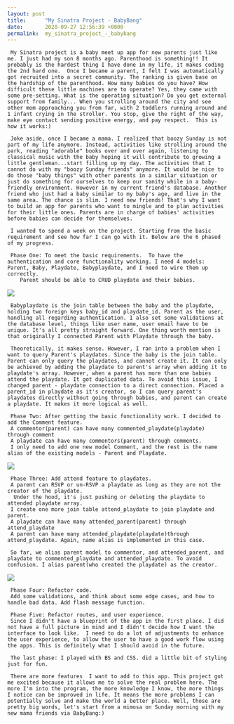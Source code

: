 ```yaml
---
layout: post
title:      "My Sinatra Project - BabyBang"
date:       2020-09-27 12:56:39 +0000
permalink:  my_sinatra_project_-_babybang
---
```


 
     My Sinatra project is a baby meet up app for new parents just like me. I just had my son 8 months ago. Parenthood is something!! It probably is the hardest thing I have done in my life, it makes coding the 2nd hard one.  Once I became a parent, I felt I was automatically got recruited into a secret community. The ranking is given base on the hardship of the parenthood. How many babies do you have? How difficult these little machines are to operate? Yes, they came with some pre-setting. What is the operating situation? Do you get external support from family... When you strolling around the city and see other mom approaching you from far, with 2 toddlers running around and 1 infant crying in the stroller. You stop, give the right of the way, make eye contact sending positive energy, and pay respect.  This is how it works:)
	 
	 Joke aside, once I became a mama. I realized that boozy Sunday is not part of my life anymore. Instead, activities like strolling around the park, reading "adorable" books over and over again, listening to classical music with the baby hoping it will contribute to growing a little gentleman...start filling up my day. The activities that I cannot do with my "boozy Sunday friends" anymore. It would be nice to do those "baby things" with other parents in a similar situation or just do something for ourselves to keep our sanity while in a baby-friendly environment. However in my current friend's database. Another friend who just had a baby similar to my baby's age, and live in the same area. The chance is slim. I need new friends! That's why I want to build an app for parents who want to mingle and to plan activities for their little ones. Parents are in charge of babies' activities before babies can decide for themselves.
	 
	 I wanted to spend a week on the project. Starting from the basic requirement and see how far I can go with it. Below are the 6 phased of my progress.
	 
	 Phase One: To meet the basic requirements.  To have the authentication and core functionality working. I need 4 models: Parent, Baby, Playdate, Babyplaydate, and I need to wire them up correctly. 
        Parent should be able to CRUD playdate and their babies. 
![](https://i.imgur.com/KHqBsoC.jpg)
	
	 Babyplaydate is the join table between the baby and the playdate, holding two foreign keys baby_id and playdate_id. Parent as the user, handling all regarding authentication. I also set some validations at the database level, things like user name, user email have to be unique. It's all pretty straight forward. One thing worth mention is that originally I connected Parent with Playdate through the baby. 
	 
	 Theoretically, it makes sense. However, I ran into a problem when I want to query Parent's playdates. Since the baby is the join table. Parent can only query the playdates, and cannot create it. It can only be achieved by adding the playdate to parent's array when adding it to playdate's array. However, when a parent has more than one babies attend the playdate. It got duplicated data. To avoid this issue, I changed parent - playdate connection to a direct connection. Placed a parent_id in playdate as it's creator, so I can query parent's playdates directly without going through babies, and parent can create a playdate. It makes it more logical as well.
	 
	 Phase Two: After getting the basic functionality work. I decided to add the Comment feature. 
	 A commentor(parent) can have many commented_playdate(playdate) through comment
	 A playdate can have many commentors(parent) through comments.
	 I only need to add one new model Comment, and the rest is the name alias of the existing models - Parent and Playdate.
![](https://i.imgur.com/TI5PKla.jpg)

	 
	 
	 Phase Three: Add attend feature to playdates.
	 A parent can RSVP or un-RSVP a playdate as long as they are not the creator of the playdate.
	  Under the hood, it's just pushing or deleting the playdate to attended playdate array.
	 I create one more join table attend_playdate to join playdate and parent.
	 A playdate can have many attended_parent(parent) through attend_playdate
	 A parent can have many attended_playdate(playdate)through attend_playdate. Again, name alias is implemented in this case.
	 
	 So far, we alias parent model to commentor, and attended_parent, and playdate to commented_playdate and attended_playdate. To avoid confusion. I alias parent(who created the playdate) as the creator.
![](https://i.imgur.com/Qg90wIO.jpg)

	 
	 Phase Four: Refactor code.
	 Add some validations, and think about some edge cases, and how to handle bad data. Add flash message function.
	 
	 Phase Five: Refactor routes, and user experience.
	 Since I didn't have a blueprint of the app in the first place. I did not have a full picture in mind and I didn't decide how I want the interface to look like.  I need to do a lot of adjustments to enhance the user experience, to allow the user to have a good work flow using the apps. This is definitely what I should avoid in the future.
	 
	 The last phase: I played with BS and CSS. did a little bit of styling just for fun.
	 
	 There are more features  I want to add to this app. This project got me excited because it allows me to solve the real problem here. The more I'm into the program, the more knowledge I know, the more things I notice can be improved in life. It means the more problems I can potentially solve and make the world a better place. Well, those are pretty big words, let's start from a mimosa on Sunday morning with my new mama friends via BabyBang:)
